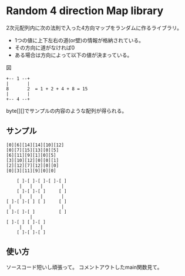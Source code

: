 # Random 4 direction Map library

2次元配列内に次の法則で入った4方向マップをランダムに作るライブラリ。

* 1つの値に上下左右の道(or壁)の情報が格納されている。
* その方向に道がなければ0
* ある場合は方向によって以下の値が決まっている。

図

    +-- 1 --+
    |       |
    8       2  = 1 + 2 + 4 + 8 = 15
    |       |
    +-- 4 --+

byte[][]でサンプルの内容のような配列が得られる。

## サンプル

    [0][6][14][14][10][12]
    [0][7][15][13][0][5]
    [6][11][9][1][0][5]
    [3][10][12][0][0][1]
    [2][12][7][12][0][0]
    [0][3][11][9][0][0]

        [ ]-[ ]-[ ]-[ ]-[ ]
         |   |   |       |
        [ ]-[ ]-[ ]     [ ]
         |   |   |       |
    [ ]-[ ]-[ ] [ ]     [ ]
     |                   |
    [ ]-[ ]-[ ]         [ ]
             |
    [ ]-[ ] [ ]-[ ]
         |   |   |
        [ ]-[ ]-[ ]

## 使い方

ソースコード短いし頑張って。
コメントアウトしたmain関数見て。